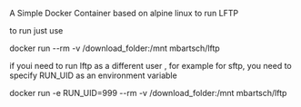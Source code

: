 A Simple Docker Container based on alpine linux to run LFTP

to run just use 

docker run --rm -v /download_folder:/mnt mbartsch/lftp 

if youi need to run lftp as a different user , for example for sftp, you need to specify RUN_UID as an environment variable

docker run -e RUN_UID=999 --rm -v /download_folder:/mnt mbartsch/lftp 
